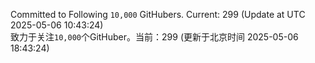 Committed to Following `10,000` GitHubers. Current: <!-- FOLLOWING_COUNT -->299<!-- FOLLOWING_COUNT --> (Update at UTC <!-- LAST_UPDATED -->2025-05-06 10:43:24<!-- LAST_UPDATED -->)<br>
致力于关注`10,000`个GitHuber。当前：<!-- FOLLOWING_COUNT -->299<!-- FOLLOWING_COUNT --> (更新于北京时间 <!-- LAST_UPDATED_CST -->2025-05-06 18:43:24<!-- LAST_UPDATED_CST -->)
